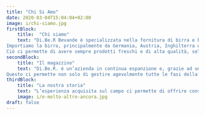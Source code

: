 ```yaml
---
title: "Chi Si Amo"
date: 2020-03-04T15:04:04+02:00
image: i/chi-siamo.jpg 
firstBlock: 
    title:  "Chi siamo"
    text: "Di.Be.R Bevande è specializzata nella fornitura di birra e bevande di ogni genere ai locali delle zone del trevigiano, pordenonese e del bellunese.
Importiamo la birra, principalmente da Germania, Austria, Inghilterra e Belgio, mantenendo uno stretto contatto con le case produttrici.
Ciò ci permette di avere sempre prodotti freschi e di alta qualità, selezionati accuratamente anche in base alle esigenze del mercato."
secondBlock:
    title: "Il magazzino"
    text: "Di.Be.R. è un’azienda in continua espanzione e, grazie ad un impegno costante negli anni, siamo riusciti ad inaugurare il nuovo grande magazzino.
Questo ci permette non solo di gestire agevolmente tutte le fasi della logistica e distribuzione, ma anche di assicurare la conservazione ottimale delle birre e delle bevande che vengono mantenute a temperatura costante. In questo modo esse conservano tutte le caratteristiche organolettiche e degustative."
thirdBlock: 
    title: "La nostra storia"
    text: "L’esperienza acquisita sul campo ci permette di offrire consulenza, assistenza e servizi tali da garantire massima qualità e tranquillità ai nostri clienti."
    image: i/e-molto-altro-ancora.jpg
draft: false
---
```


